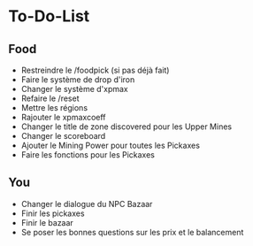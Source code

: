 # To-Do-List

## Food

- Restreindre le /foodpick (si pas déjà fait)
- Faire le système de drop d'iron
- Changer le système d'xpmax
- Refaire le /reset
- Mettre les régions
- Rajouter le xpmaxcoeff
- Changer le title de zone discovered pour les Upper Mines
- Changer le scoreboard
- Ajouter le Mining Power pour toutes les Pickaxes
- Faire les fonctions pour les Pickaxes

## You

- Changer le dialogue du NPC Bazaar
- Finir les pickaxes
- Finir le bazaar
- Se poser les bonnes questions sur les prix et le balancement
